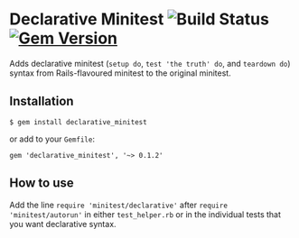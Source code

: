 # Declarative Minitest ![Build Status](https://github.com/peterzhu2118/declarative_minitest/actions/workflows/test.yml/badge.svg?branch=master) [![Gem Version](https://badge.fury.io/rb/declarative_minitest.svg)](https://badge.fury.io/rb/declarative_minitest)

Adds declarative minitest (`setup do`, `test 'the truth' do`, and `teardown do`) syntax from Rails-flavoured minitest to the original minitest.

## Installation

```
$ gem install declarative_minitest
```
or add to your `Gemfile`:
```
gem 'declarative_minitest', '~> 0.1.2'
```

## How to use

Add the line `require 'minitest/declarative'` after `require 'minitest/autorun'` in
either `test_helper.rb` or in the individual tests that you want declarative syntax.
